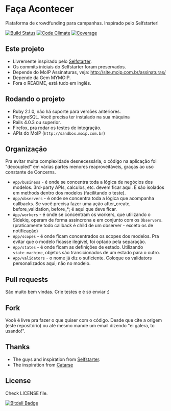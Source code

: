 # Faça Acontecer
Plataforma de crowdfunding para campanhas. Inspirado pelo Selfstarter!

[![Build Status](https://travis-ci.org/meurio/facaacontecer.png?branch=master)](https://travis-ci.org/meurio/facaacontecer)
[![Code Climate](https://codeclimate.com/github/meurio/facaacontecer.png)](https://codeclimate.com/github/meurio/facaacontecer)
[![Coverage](https://codeclimate.com/github/meurio/facaacontecer/coverage.png)](https://codeclimate.com/github/meurio/facaacontecer)

## Este projeto

- Livremente inspirado pelo [Selfstarter](https://github.com/lockitron/selfstarter). 
- Os commits iniciais do Selfstarter foram preservados.
- Depende do MoIP Assinaturas, veja: http://site.moip.com.br/assinaturas/
- Depende da Gem MYMOIP.
- Fora o README, está tudo em inglês.

## Rodando o projeto

- Ruby 2.1.0, não há suporte para versões anteriores.
- PostgreSQL. Você precisa ter instalado na sua máquina
- Rails 4.0.3 ou superior.
- Firefox, pra rodar os testes de integração.
- APIs do MoIP (`http://sandbox.moip.com.br`)

## Organização

Pra evitar muita complexidade desnecessária, o código na aplicação foi "decoupled" em várias partes menores reaproveitáveis, graças ao uso constante de Concerns.

- `App/business` - é onde se concentra toda a lógica de negócios dos modelos. 3rd-party APIs, calculos, etc. devem ficar aqui. E são isolados em methods dentro dos modelos (facilitando o teste).
- `App/observers` - é onde se concentra toda a lógica que acompanha callbacks. Se você precisa fazer uma ação after_create, before_validation, before_*; é aqui que deve ficar.
- `App/workers` - é onde se concentram os workers, que utilizando o Sidekiq, operam de forma assincrona e em conjunto com os `Observers`. (praticamente todo callback é child de um observer - exceto os de notificação)
- `App/scopes`  - é onde ficam concentrados os scopes dos modelos. Pra evitar que o modelo ficasse ilegível, foi optado pela separação.
- `App/states`  - é onde ficam as definições de estado. Utilizando `state_machine`, objetos são transicionados de um estado para o outro.
- `App/validators` - o nome já diz o suficiente. Coloque os validators personalizados aqui; não no modelo.

## Pull requests

São muito bem vindas. Crie testes e é só enviar :)


## Fork

Você é livre pra fazer o que quiser com o código. Desde que cite a origem (este repositório) ou até mesmo mande um email dizendo "ei galera, to usando!".


## Thanks
- The guys and inspiration from [Selfstarter](https://selfstarter.us).
- The inspiration from [Catarse](http://catarse.me)

## License

Check LICENSE file.


[![Bitdeli Badge](https://d2weczhvl823v0.cloudfront.net/meurio/facaacontecer/trend.png)](https://bitdeli.com/free "Bitdeli Badge")

